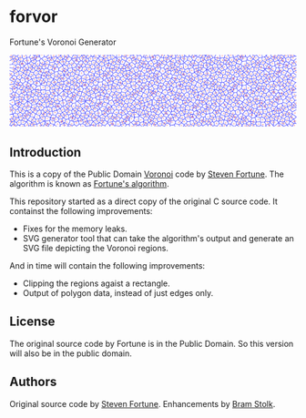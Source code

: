 # forvor

Fortune's Voronoi Generator

![Voronoi diagram of 2,3-Halton](images/testrun.png "Voronoi diagram of 2,3-Halton")

## Introduction

This is a copy of the Public Domain [Voronoi](http://en.wikipedia.org/wiki/Voronoi_diagram) code by [Steven Fortune](http://ect.bell-labs.com/who/sjf/).
The algorithm is known as [Fortune's algorithm](http://en.wikipedia.org/wiki/Fortune%27s_algorithm).

This repository started as a direct copy of the original C source code.
It containst the following improvements:
* Fixes for the memory leaks.
* SVG generator tool that can take the algorithm's output and generate an SVG file depicting the Voronoi regions.

And in time will contain the following improvements:
* Clipping the regions agaist a rectangle.
* Output of polygon data, instead of just edges only.

## License

The original source code by Fortune is in the Public Domain.
So this version will also be in the public domain.

## Authors

Original source code by [Steven Fortune](http://ect.bell-labs.com/who/sjf/).
Enhancements by [Bram Stolk](http://stolk.org).

